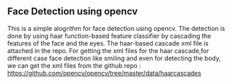 ## Face Detection using opencv
This is a simple alogrithm for face detection using opencv. The detection is done by using haar function-based 
feature classifier by cascading the features of the face and the eyes.
The haar-based cascade xml file is attached in the repo.
For getting the xml files for the haar cascade,for different case face detection like smiling and even for detecting the body, we can
get the xml files from the github repo :
https://github.com/opencv/opencv/tree/master/data/haarcascades